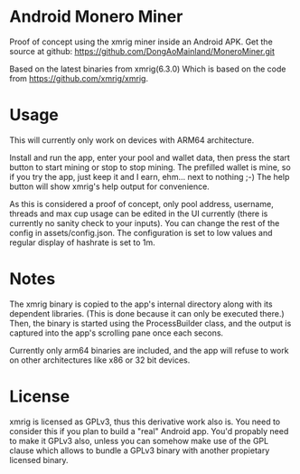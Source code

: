 # Android Monero Miner

Proof of concept using the xmrig miner inside an Android APK.
Get the source at github: https://github.com/DongAoMainland/MoneroMiner.git

Based on the latest binaries from xmrig(6.3.0) Which is based on the code from https://github.com/xmrig/xmrig.  


# Usage

This will currently only work on devices with ARM64 architecture.

Install and run the app, enter your pool and wallet data, then press the start button
to start mining or stop to stop mining.
The prefilled wallet is mine, so if you try the app, just keep it and I earn, 
ehm... next to nothing ;-)
The help button will show xmrig's help output for convenience.
 
As this is considered a proof of concept, only pool address, username, threads and max cup usage can be
edited in the UI currently (there is currently no sanity check to your inputs). You can change the rest of the config in assets/config.json.
The configuration is set to low values and regular display of hashrate is set to 1m.  
  
# Notes
  
The xmrig binary is copied to the app's internal directory along with its dependent libraries.
(This is done because it can only be executed there.)
Then, the binary is started using the ProcessBuilder class, and the output is captured
into the app's scrolling pane once each secons.

Currently only arm64 binaries are included, and the app will refuse to work on 
other architectures like x86 or 32 bit devices. 

# License

xmrig is licensed as GPLv3, thus this derivative work also is.
You need to consider this if you plan to build a "real" Android app. You'd propably need
to make it GPLv3 also, unless you can somehow make use of the GPL clause which allows
to bundle a GPLv3 binary with another propietary licensed binary.

